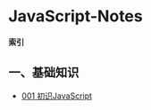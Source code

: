 # JavaScript-Notes

**索引**

## 一、基础知识

* <a href="001 初识JavaScript\001 初识JavaScript.md">001 初识JavaScript</a>

